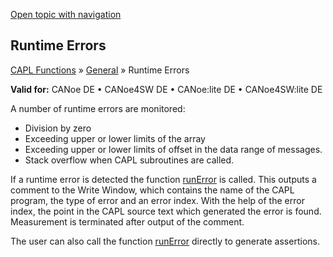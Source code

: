 [Open topic with navigation](../../../../CANoeDEFamily.htm#Topics/CAPLFunctions/Other/CAPLfunctionsRuntimeError.md)

## Runtime Errors

[CAPL Functions](../CAPLfunctions.md) » [General](CAPLGeneralStartPage.md) » Runtime Errors

**Valid for:** CANoe DE • CANoe4SW DE • CANoe:lite DE • CANoe4SW:lite DE

A number of runtime errors are monitored:

- Division by zero
- Exceeding upper or lower limits of the array
- Exceeding upper or lower limits of offset in the data range of messages.
- Stack overflow when CAPL subroutines are called.

If a runtime error is detected the function [runError](Functions/CAPLfunctionRunError.md) is called. This outputs a comment to the Write Window, which contains the name of the CAPL program, the type of error and an error index. With the help of the error index, the point in the CAPL source text which generated the error is found. Measurement is terminated after output of the comment.

The user can also call the function [runError](Functions/CAPLfunctionRunError.md) directly to generate assertions.
